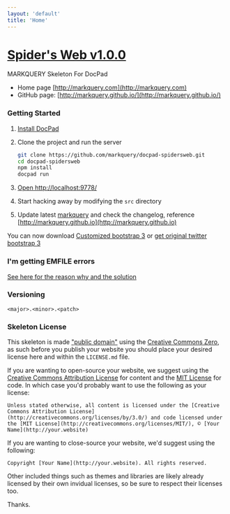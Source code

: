 ```yaml
---
layout: 'default'
title: 'Home'
---
```

# [Spider's Web v1.0.0](http://markquery.com) 

MARKQUERY Skeleton For DocPad 

* Home page [http://markquery.com](http://markquery.com)
* GitHub page: [http://markquery.github.io/](http://markquery.github.io/)

### Getting Started

1. [Install DocPad](https://github.com/bevry/docpad)

1. Clone the project and run the server

    ``` bash
    git clone https://github.com/markquery/docpad-spidersweb.git
    cd docpad-spidersweb
    npm install
    docpad run
    ```
1. [Open http://localhost:9778/](http://localhost:9778/)

1. Start hacking away by modifying the `src` directory

1. Update latest [markquery](https://github.com/markquery/markquery) and check the changelog, reference [http://markquery.github.io](http://markquery.github.io)

You can now download [Customized bootstrap 3](https://github.com/markquery/markquery/archive/master.zip) or [get original twitter bootstrap 3](http://getbootstrap.com/)

### I'm getting EMFILE errors

[See here for the reason why and the solution](http://docpad.org/docs/troubleshoot#i-m-getting-emfile-too-many-open-files)

### Versioning

`<major>.<minor>.<patch>`

### Skeleton License

This skeleton is made ["public domain"](http://en.wikipedia.org/wiki/Public_domain) using the [Creative Commons Zero](http://creativecommons.org/publicdomain/zero/1.0/), as such before you publish your website you should place your desired license here and within the `LICENSE.md` file.

If you are wanting to open-source your website, we suggest using the [Creative Commons Attribution License](http://creativecommons.org/licenses/by/3.0/) for content and the [MIT License](http://creativecommons.org/licenses/MIT/) for code. In which case you'd probably want to use the following as your license:

    Unless stated otherwise, all content is licensed under the [Creative Commons Attribution License](http://creativecommons.org/licenses/by/3.0/) and code licensed under the [MIT License](http://creativecommons.org/licenses/MIT/), © [Your Name](http://your.website)

If you are wanting to close-source your website, we'd suggest using the following:

    Copyright [Your Name](http://your.website). All rights reserved.

Other included things such as themes and libraries are likely already licensed by their own invidual licenses, so be sure to respect their licenses too.

Thanks.